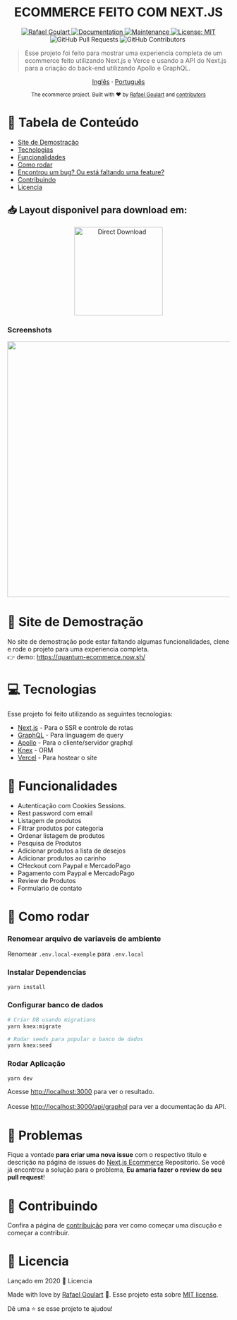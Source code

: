 <h1 align="center">ECOMMERCE FEITO COM NEXT.JS</h1>

<p align="center">	
   <a href="https://www.linkedin.com/in/rafael-goulartb/">
      <img alt="Rafael Goulart" src="https://img.shields.io/badge/-RafaelGoulartB-03B0E8?style=flat&logo=Linkedin&logoColor=white" />
   </a>
  <a href="https://github.com/RafaelGoulartB/next.js-ecommerce#readme">
    <img alt="Documentation" src="https://img.shields.io/badge/documentation-yes-03B0E8.svg" target="_blank" />
  </a>
  <a href="https://github.com/RafaelGoulartB/next.js-ecommerce/graphs/commit-activity">
    <img alt="Maintenance" src="https://img.shields.io/badge/Maintained%3F-yes-03B0E8.svg" target="_blank" />
  </a>
  <a href="https://github.com/RafaelGoulartB/next.js-ecommerce/blob/master/LICENSE">
    <img alt="License: MIT" src="https://img.shields.io/badge/License-MIT-03B0E8.svg" target="_blank" />
  </a>
  <img alt="GitHub Pull Requests" src="https://img.shields.io/github/issues-pr/RafaelGoulartB/next.js-ecommerce?color=03B0E8" />
  <img alt="GitHub Contributors" src="https://img.shields.io/github/contributors/RafaelGoulartB/next.js-ecommerce?color=03B0E8" />
  <img alt="" src="https://img.shields.io/github/repo-size/RafaelGoulartB/next.js-ecommerce?color=03B0E8" />
</p>

> Esse projeto foi feito para mostrar uma experiencia completa de um ecommerce feito utilizando Next.js e Verce e usando a API do Next.js para a criação do back-end utilizando Apollo e GraphQL.

<p align="center">
    <a href="README.md">Inglês</a>
    ·
    <a href="README-pt.md">Português</a>
 </p>

<div align="center">
  <sub>The ecommerce project. Built with ❤︎ by
    <a href="https://github.com/RafaelGoulartB">Rafael Goulart</a> and
    <a href="https://github.com/RafaelGoulartB/Next.js-Ecommerce/graphs/contributors">
      contributors
    </a>
  </sub>
</div>

# :pushpin: Tabela de Conteúdo

* [Site de Demostração](#eyes-site-de-demostração) 
* [Tecnologias](#computer-tecnologias)
* [Funcionalidades](#rocket-funcionalidades)
* [Como rodar](#construction_worker-como-rodar)
* [Encontrou um bug? Ou está faltando uma feature?](#bug-problemas)
* [Contribuindo](#tada-contribuindo)
* [Licencia](#closed_book-licencia)

## 📥 Layout disponivel para download em:  
<p align="center">
    <a title="Acess Figma Web" href="https://www.figma.com/file/fDLkOXAz4k3ILWb8PoDivJZF/E-Commerce-Quantum?node-id=0%3A1">
        <img alt="Direct Download" src="https://img.shields.io/badge/Acess Figma Web-black?style=flat-square&logo=figma&logoColor=red" width="200px" />
    </a>
</p>

### Screenshots
<div align="center">
  <img src="https://github.com/RafaelGoulartB/Ecommerce-Quantum/blob/master/Ecommerce.jpg" width="580">
</div>


# :eyes: Site de Demostração
No site de demostração pode estar faltando algumas funcionalidades, clene e rode o projeto para uma experiencia completa.    
👉  demo: https://quantum-ecommerce.now.sh/

# :computer: Tecnologias
Esse projeto foi feito utilizando as seguintes tecnologias:

* [Next.js](https://nextjs.org/) - Para o SSR e controle de rotas  
* [GraphQL](https://graphql.org/) - Para linguagem de query     
* [Apollo](https://www.apollographql.com/) - Para o cliente/servidor graphql  
* [Knex](https://knexjs.org/) - ORM   
* [Vercel](https://vercel.com/) - Para hostear o site      

# :rocket: Funcionalidades

- Autenticação com Cookies Sessions.
- Rest password com email
- Listagem de produtos
- Filtrar produtos por categoria
- Ordenar listagem de produtos
- Pesquisa de Produtos
- Adicionar produtos a lista de desejos
- Adicionar produtos ao carinho
- CHeckout com Paypal e MercadoPago
- Pagamento com Paypal e MercadoPago
- Review de Produtos
- Formulario de contato

# :construction_worker: Como rodar
### Renomear arquivo de variaveis de ambiente
Renomear `.env.local-exemple` para `.env.local`
### Instalar Dependencias
```bash
yarn install
```
### Configurar banco de dados
```bash
# Criar DB usando migrations
yarn knex:migrate

# Rodar seeds para popular o banco de dados
yarn knex:seed 
```
### Rodar Aplicação
```bash 
yarn dev 
```
Acesse [http://localhost:3000](http://localhost:3000) para ver o resultado.
<br>
<br>
Acesse [http://localhost:3000/api/graphql](http://localhost:3000/api/graphql) para ver a documentação da API.


# :bug: Problemas

Fique a vontade **para criar uma nova issue** com o respectivo titulo e descrição na página de issues do [Next.js Ecommerce](https://github.com/RafaelGoulartB/Next.js-Ecommerce/issues) Repositorio. Se você já encontrou a solução para o problema, **Eu amaria fazer o review do seu pull request**!

# :tada: Contribuindo

Confira a página de [contribuição](./CONTRIBUTING.md) para ver como começar uma discução e começar a contribuir.

# :closed_book: Licencia

Lançado em 2020 :closed_book: Licencia

Made with love by [Rafael Goulart](https://github.com/RafaelGoulartB) 🚀.
Esse projeto esta sobre [MIT license](./LICENSE).


Dê uma ⭐️ se esse projeto te ajudou!
